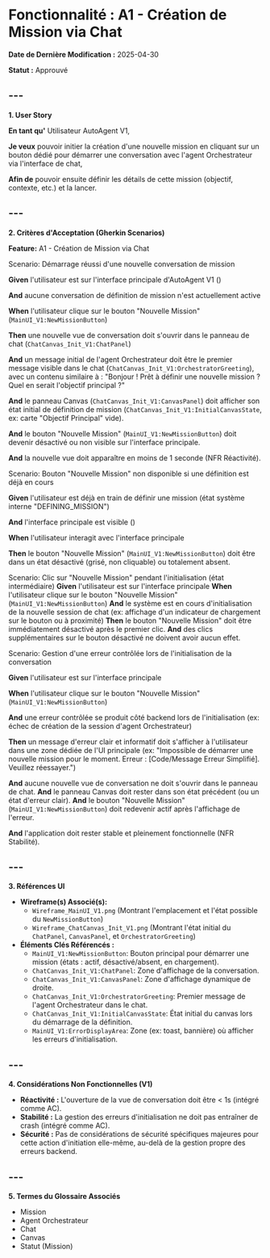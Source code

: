 # **Fonctionnalité : A1 \- Création de Mission via Chat**

**Date de Dernière Modification :** 2025-04-30 

**Statut :** Approuvé

## **\---**

**1\. User Story**

**En tant qu'** Utilisateur AutoAgent V1, 

**Je veux** pouvoir initier la création d'une nouvelle mission en cliquant sur un bouton dédié pour démarrer une conversation avec l'agent Orchestrateur via l'interface de chat, 

**Afin de** pouvoir ensuite définir les détails de cette mission (objectif, contexte, etc.) et la lancer.

## **\---**

**2\. Critères d'Acceptation (Gherkin Scenarios)**

**Feature:** A1 \- Création de Mission via Chat

Scenario: Démarrage réussi d'une nouvelle conversation de mission 

**Given** l'utilisateur est sur l'interface principale d'AutoAgent V1 ()

 **And** aucune conversation de définition de mission n'est actuellement active 

**When** l'utilisateur clique sur le bouton "Nouvelle Mission" (`MainUI_V1:NewMissionButton`) 

**Then** une nouvelle vue de conversation doit s'ouvrir dans le panneau de chat (`ChatCanvas_Init_V1:ChatPanel`) 

**And** un message initial de l'agent Orchestrateur doit être le premier message visible dans le chat (`ChatCanvas_Init_V1:OrchestratorGreeting`), avec un contenu similaire à : "Bonjour \! Prêt à définir une nouvelle mission ? Quel en serait l'objectif principal ?" 

**And** le panneau Canvas (`ChatCanvas_Init_V1:CanvasPanel`) doit afficher son état initial de définition de mission (`ChatCanvas_Init_V1:InitialCanvasState`, ex: carte "Objectif Principal" vide). 

**And** le bouton "Nouvelle Mission" (`MainUI_V1:NewMissionButton`) doit devenir désactivé ou non visible sur l'interface principale. 

**And** la nouvelle vue doit apparaître en moins de 1 seconde (NFR Réactivité).

Scenario: Bouton "Nouvelle Mission" non disponible si une définition est déjà en cours 

**Given** l'utilisateur est déjà en train de définir une mission (état système interne "DEFINING\_MISSION")

 **And** l'interface principale est visible () 

**When** l'utilisateur interagit avec l'interface principale 

**Then** le bouton "Nouvelle Mission" (`MainUI_V1:NewMissionButton`) doit être dans un état désactivé (grisé, non cliquable) ou totalement absent.

Scenario: Clic sur "Nouvelle Mission" pendant l'initialisation (état intermédiaire) **Given** l'utilisateur est sur l'interface principale **When** l'utilisateur clique sur le bouton "Nouvelle Mission" (`MainUI_V1:NewMissionButton`) **And** le système est en cours d'initialisation de la nouvelle session de chat (ex: affichage d'un indicateur de chargement sur le bouton ou à proximité) **Then** le bouton "Nouvelle Mission" doit être immédiatement désactivé après le premier clic. **And** des clics supplémentaires sur le bouton désactivé ne doivent avoir aucun effet.

Scenario: Gestion d'une erreur contrôlée lors de l'initialisation de la conversation

**Given** l'utilisateur est sur l'interface principale 

**When** l'utilisateur clique sur le bouton "Nouvelle Mission" (`MainUI_V1:NewMissionButton`) 

**And** une erreur contrôlée se produit côté backend lors de l'initialisation (ex: échec de création de la session d'agent Orchestrateur) 

**Then** un message d'erreur clair et informatif doit s'afficher à l'utilisateur dans une zone dédiée de l'UI principale (ex: "Impossible de démarrer une nouvelle mission pour le moment. Erreur : \[Code/Message Erreur Simplifié\]. Veuillez réessayer.") 

**And** aucune nouvelle vue de conversation ne doit s'ouvrir dans le panneau de chat. **And** le panneau Canvas doit rester dans son état précédent (ou un état d'erreur clair). **And** le bouton "Nouvelle Mission" (`MainUI_V1:NewMissionButton`) doit redevenir actif après l'affichage de l'erreur. 

**And** l'application doit rester stable et pleinement fonctionnelle (NFR Stabilité).

## **\---**

**3\. Références UI**

* **Wireframe(s) Associé(s):**  
  * `Wireframe_MainUI_V1.png` (Montrant l'emplacement et l'état possible du `NewMissionButton`)  
  * `Wireframe_ChatCanvas_Init_V1.png` (Montrant l'état initial du `ChatPanel`, `CanvasPanel`, et `OrchestratorGreeting`)  
* **Éléments Clés Référencés :**  
  * `MainUI_V1:NewMissionButton`: Bouton principal pour démarrer une mission (états : actif, désactivé/absent, en chargement).  
  * `ChatCanvas_Init_V1:ChatPanel`: Zone d'affichage de la conversation.  
  * `ChatCanvas_Init_V1:CanvasPanel`: Zone d'affichage dynamique de droite.  
  * `ChatCanvas_Init_V1:OrchestratorGreeting`: Premier message de l'agent Orchestrateur dans le chat.  
  * `ChatCanvas_Init_V1:InitialCanvasState`: État initial du canvas lors du démarrage de la définition.  
  * `MainUI_V1:ErrorDisplayArea`: Zone (ex: toast, bannière) où afficher les erreurs d'initialisation.

## **\---**

**4\. Considérations Non Fonctionnelles (V1)**

* **Réactivité :** L'ouverture de la vue de conversation doit être \< 1s (intégré comme AC).  
* **Stabilité :** La gestion des erreurs d'initialisation ne doit pas entraîner de crash (intégré comme AC).  
* **Sécurité :** Pas de considérations de sécurité spécifiques majeures pour cette action d'initiation elle-même, au-delà de la gestion propre des erreurs backend.

## **\---**

**5\. Termes du Glossaire Associés**

* Mission  
* Agent Orchestrateur  
* Chat  
* Canvas  
* Statut (Mission)
